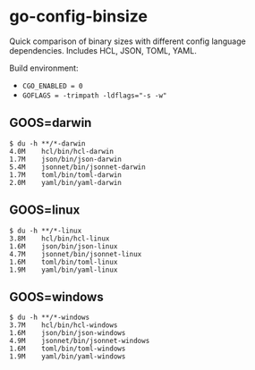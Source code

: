 # go-config-binsize

Quick comparison of binary sizes with different config language dependencies. Includes HCL, JSON, TOML, YAML.

Build environment:

* `CGO_ENABLED = 0`
* `GOFLAGS = -trimpath -ldflags="-s -w"`

## GOOS=darwin

```
$ du -h **/*-darwin
4.0M    hcl/bin/hcl-darwin
1.7M    json/bin/json-darwin
5.4M    jsonnet/bin/jsonnet-darwin
1.7M    toml/bin/toml-darwin
2.0M    yaml/bin/yaml-darwin
```

## GOOS=linux

```
$ du -h **/*-linux
3.8M    hcl/bin/hcl-linux
1.6M    json/bin/json-linux
4.7M    jsonnet/bin/jsonnet-linux
1.6M    toml/bin/toml-linux
1.9M    yaml/bin/yaml-linux
```

## GOOS=windows

```
$ du -h **/*-windows
3.7M    hcl/bin/hcl-windows
1.6M    json/bin/json-windows
4.9M    jsonnet/bin/jsonnet-windows
1.6M    toml/bin/toml-windows
1.9M    yaml/bin/yaml-windows
```